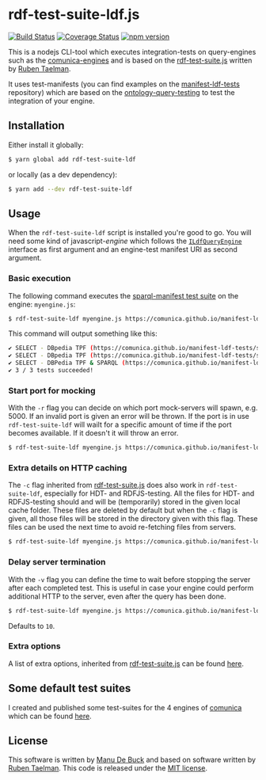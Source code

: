 # rdf-test-suite-ldf.js
[![Build Status](https://travis-ci.org/comunica/rdf-test-suite-ldf.js.svg?branch=master)](https://travis-ci.org/comunica/rdf-test-suite-ldf.js)
[![Coverage Status](https://coveralls.io/repos/github/comunica/rdf-test-suite-ldf.js/badge.svg?branch=master)](https://coveralls.io/github/comunica/rdf-test-suite-ldf.js?branch=master)
[![npm version](https://badge.fury.io/js/rdf-test-suite-ldf.svg)](https://www.npmjs.com/package/rdf-test-suite-ldf)

This is a nodejs CLI-tool which executes integration-tests on query-engines such as the [comunica-engines](https://github.com/comunica/comunica) and is based on the [rdf-test-suite.js](https://github.com/rubensworks/rdf-test-suite.js) written by [Ruben Taelman](https://github.com/rubensworks).

It uses test-manifests (you can find examples on the [manifest-ldf-tests](https://github.com/comunica/manifest-ldf-tests) repository) which are based on the [ontology-query-testing](https://github.com/comunica/ontology-query-testing) to test the integration of your engine.

## Installation

Either install it globally:

```bash
$ yarn global add rdf-test-suite-ldf
```

or locally (as a dev dependency):

```bash
$ yarn add --dev rdf-test-suite-ldf
```

## Usage

When the `rdf-test-suite-ldf` script is installed you're good to go. You will need some kind of javascript-_engine_ which follows the [`ILdfQueryEngine`](https://github.com/comunica/rdf-test-suite-ldf.js/blob/master/lib/testcase/ldf/ILdfQueryEngine.ts) interface as first argument and an engine-test manifest URI as second argument.

### Basic execution

The following command executes the [sparql-manifest test suite](https://comunica.github.io/manifest-ldf-tests/sparql/sparql-manifest.ttl) on the engine: `myengine.js`:

```bash
$ rdf-test-suite-ldf myengine.js https://comunica.github.io/manifest-ldf-tests/sparql/sparql-manifest.ttl
```

This command will output something like this:

```bash
✔ SELECT - DBpedia TPF (https://comunica.github.io/manifest-ldf-tests/sparql/sparql-manifest.ttl#directors01)
✔ SELECT - DBpedia TPF (https://comunica.github.io/manifest-ldf-tests/sparql/sparql-manifest.ttl#software02)
✔ SELECT - DBPedia TPF & SPARQL (https://comunica.github.io/manifest-ldf-tests/sparql/sparql-manifest.ttl#simple03)
✔ 3 / 3 tests succeeded!
```

### Start port for mocking

With the `-r` flag you can decide on which port mock-servers will spawn, e.g. 5000. If an invalid port is given an error will be thrown. If the port is in use `rdf-test-suite-ldf` will wailt for a specific amount of time if the port becomes available. If it doesn't it will throw an error.

```bash
$ rdf-test-suite-ldf myengine.js https://comunica.github.io/manifest-ldf-tests/sparql/sparql-manifest.ttl -r 6000
```

### Extra details on HTTP caching

The `-c` flag inherited from [rdf-test-suite.js](https://github.com/rubensworks/rdf-test-suite.js) does also work in `rdf-test-suite-ldf`, especially for HDT- and RDFJS-testing. All the files for HDT- and RDFJS-testing should and will be (temporarily) stored in the given local cache folder. These files are deleted by default but when the `-c` flag is given, all those files will be stored in the directory given with this flag. These files can be used the next time to avoid re-fetching files from servers.

```bash
$ rdf-test-suite-ldf myengine.js https://comunica.github.io/manifest-ldf-tests/sparql/sparql-manifest.ttl -c path/to/dir
```

### Delay server termination

With the `-v` flag you can define the time to wait before stopping the server after each completed test.
This is useful in case your engine could perform additional HTTP to the server, even after the query has been done.

```bash
$ rdf-test-suite-ldf myengine.js https://comunica.github.io/manifest-ldf-tests/sparql/sparql-manifest.ttl -v 100
```

Defaults to `10`.

### Extra options

A list of extra options, inherited from [rdf-test-suite.js](https://github.com/rubensworks/rdf-test-suite.js) can be found [here](https://github.com/rubensworks/rdf-test-suite.js/blob/master/README.md#test-filtering).

## Some default test suites

I created and published some test-suites for the 4 engines of [comunica](https://github.com/comunica/comunica) which can be found [here](https://comunica.github.io/manifest-ldf-tests/).

## License

This software is written by [Manu De Buck](https://github.com/ManuDeBuck) and based on software written by [Ruben Taelman](https://github.com/rubensworks). This code is released under the [MIT license](https://github.com/comunica/rdf-test-suite-ldf.js/blob/master/LICENSE).
